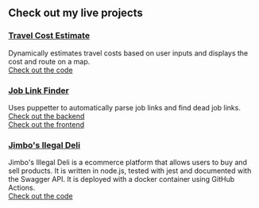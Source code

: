 ## Check out my live projects
### [Travel Cost Estimate](https://travel-cost-estimator.herokuapp.com/)
Dynamically estimates travel costs based on user inputs and displays the cost and route on a map. <br/>
[Check out the code](https://github.com/IanB13/travel-cost-estimator)

### [Job Link Finder](https://techlondonjobs.herokuapp.com/)
Uses puppetter to automatically parse job links and find dead job links. <br/>
[Check out the backend](https://github.com/IanB13/TechLondonJobs) <br/>
[Check out the frontend](https://github.com/IanB13/TechLondonJobs-frontend)

### [Jimbo's Ilegal Deli](https://jimbo-ilegal-deli.herokuapp.com/)
Jimbo's Illegal Deli is a ecommerce platform that allows users to buy and sell products.
It is written in node.js, tested with jest and documented with the Swagger API.
It is deployed with a docker container using GitHub Actions. <br/>
[Check out the code](https://github.com/IanB13/jimbo-ilegal-deli) <br/>


<!--
**IanB13/IanB13** is a ✨ _special_ ✨ repository because its `README.md` (this file) appears on your GitHub profile.

Here are some ideas to get you started:

- 🔭 I’m currently working on ...
- 🌱 I’m currently learning ...
- 👯 I’m looking to collaborate on ...
- 🤔 I’m looking for help with ...
- 💬 Ask me about ...
- 📫 How to reach me: ...
- 😄 Pronouns: ...
- ⚡ Fun fact: ...
-->
